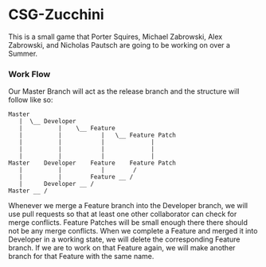 # CSG-Zucchini
This is a small game that Porter Squires, Michael Zabrowski, Alex Zabrowski, and Nicholas Pautsch are going to be working on over a Summer.


### Work Flow

Our Master Branch will act as the release branch and the structure will follow like so:
```
Master
   |  \__ Developer
   |          |    \__ Feature
   |          |           |   \__ Feature Patch
   |          |           |             |
   |          |           |             |
   |          |           |             |
Master    Developer    Feature    Feature Patch
   |          |           |        /
   |          |        Feature __ /
   |      Developer __ /
Master __ /
```
Whenever we merge a Feature branch into the Developer branch, we will use pull requests so that at least one other collaborator can check for merge conflicts. 
Feature Patches will be small enough there there should not be any merge conflicts.
When we complete a Feature and merged it into Developer in a working state, we will delete the corresponding Feature branch. If we are to work on that Feature again, we will make another branch for that Feature with the same name.
